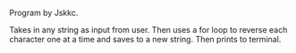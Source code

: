 Program by Jskkc.

Takes in any string as input from user. Then uses a for loop to reverse each character one at a time and saves to a new string. Then prints to terminal.